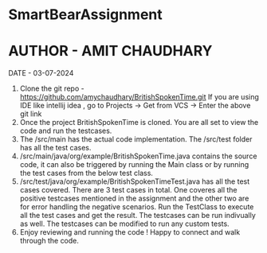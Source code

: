 # SmartBearAssignment
# AUTHOR - AMIT CHAUDHARY
DATE - 03-07-2024

1.  Clone the git repo - https://github.com/amychaudhary/BritishSpokenTime.git
    If you are using IDE like intellij idea , go to Projects -> Get from VCS -> Enter the above git link
2.  Once the project BritishSpokenTime is cloned. You are all set to view the code and run the testcases.
3.  The /src/main has the actual code implementation. The /src/test folder has all the test cases.
4.  /src/main/java/org/example/BritishSpokenTime.java contains the source code, it can also be triggered by running the Main class or by running the test cases from the below test class.
5.  /src/test/java/org/example/BritishSpokenTimeTest.java has all the test cases covered. There are 3 test cases in total. One coveres all the positive testcases mentioned in the assignment and the other two are for error handling the negative scenarios. Run the TestClass to execute all the test cases and get the result. The testcases can be run indivually as well. The testcases can be modified to run any custom tests.
6.  Enjoy reviewing and running the code ! Happy to connect and walk through the code.


